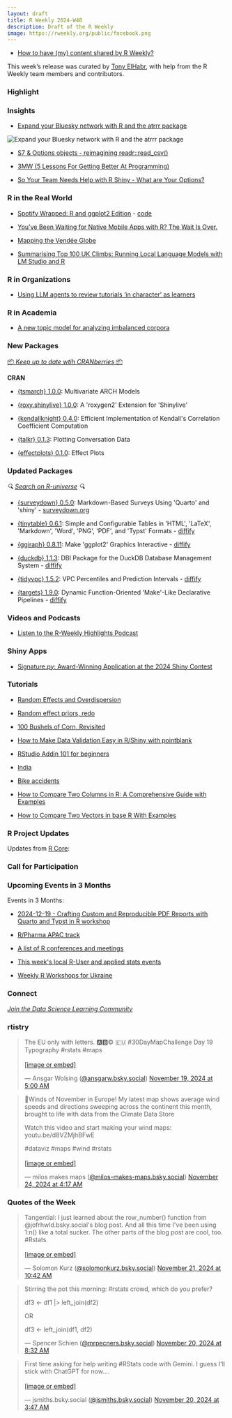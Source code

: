 ```yaml
---
layout: draft
title: R Weekly 2024-W48
description: Draft of the R Weekly
image: https://rweekly.org/public/facebook.png
---
```



+ [How to have (my) content shared by R Weekly?](https://github.com/rweekly/rweekly.org#how-to-have-my-content-shared-by-r-weekly)

This week’s release was curated by [Tony ElHabr](https://tonyelhabr.rbind.io/), with help from the R Weekly team members and contributors.


### Highlight



### Insights

+ [Expand your Bluesky network with R and the atrrr package](https://blog.stephenturner.us/p/expand-your-bluesky-network-with-r)

![Expand your Bluesky network with R and the atrrr package](https://github.com/user-attachments/assets/66480b28-addf-4487-9586-dabd5eab0230)

+ [S7 & Options objects - reimagining readr::read_csv()](https://josiahparry.com/posts/2024-11-21-s7-options-objects)

+ [3MW (5 Lessons For Getting Better At Programming)](https://3mw.albert-rapp.de/p/5-lessons-for-getting-better-at-programming)

+ [So Your Team Needs Help with R Shiny - What are Your Options?](https://www.appsilon.com/post/help-with-shiny)

### R in the Real World

+ [Spotify Wrapped: R and ggplot2 Edition](https://rpubs.com/colebaril/spotify-wrapped) - [code](https://github.com/colebaril/dataviz/blob/main/spotify-wrapped/Spotify_2024.Rmd)

+ [You’ve Been Waiting for Native Mobile Apps with R? The Wait Is Over.](https://rtask.thinkr.fr/youve-been-waiting-for-native-mobile-apps-with-r-the-wait-is-over/)

+ [Mapping the Vendée Globe](https://jonathankitt.netlify.app/posts/2024-11-20-vendee-globe/)

+ [Summarising Top 100 UK Climbs: Running Local Language Models with LM Studio and R](https://martinctc.github.io/blog/summarising-top-100-uk-climbs-running-local-language-models-with-lm-studio-and-r/) 

### R in Organizations

+ [Using LLM agents to review tutorials ‘in character’ as learners](https://epiverse-trace.github.io/posts/ai-learner-review/)

### R in Academia

+ [A new topic model for analyzing imbalanced corpora](https://blog.koheiw.net/?p=2233)

### New Packages

<!-- <p class="added-hostname"><a href="https://rweekly.org/live" target="_blank" class="externalLink">📦 <i>Go Live for More New Pkgs</i> 📦</a></p> -->
<p class="added-hostname"><a href="https://dirk.eddelbuettel.com/cranberries/cran/new/" target="_blank" class="externalLink">📦 <i>Keep up to date wtih CRANberries</i> 📦</a></p>

**CRAN**

+ [{tsmarch} 1.0.0](https://cran.r-project.org/package=tsmarch): Multivariate ARCH Models

+ [{roxy.shinylive} 1.0.0](https://cran.r-project.org/package=roxy.shinylive): A 'roxygen2' Extension for 'Shinylive'

+ [{kendallknight} 0.4.0](https://cran.r-project.org/package=kendallknight): Efficient Implementation of Kendall's Correlation Coefficient Computation

+ [{talkr} 0.1.3](https://cran.r-project.org/package=talkr): Plotting Conversation Data

+ [{effectplots} 0.1.0](https://cran.r-project.org/package=effectplots): Effect Plots

### Updated Packages

<i>🔍 [Search on R-universe](https://r-universe.dev/search/) 🔍</i>

+ [{surveydown} 0.5.0](https://cran.r-project.org/package=surveydown): Markdown-Based Surveys Using 'Quarto' and 'shiny' - [surveydown.org](https://surveydown.org)
  
+ [{tinytable} 0.6.1](https://cran.r-project.org/package=tinytable): Simple and Configurable Tables in 'HTML', 'LaTeX', 'Markdown', 'Word', 'PNG', 'PDF', and 'Typst' Formats - [diffify](https://diffify.com/R/tinytable)

+ [{ggiraph} 0.8.11](https://cran.r-project.org/package=ggiraph): Make 'ggplot2' Graphics Interactive - [diffify](https://diffify.com/R/ggiraph)

+ [{duckdb} 1.1.3](https://cran.r-project.org/package=duckdb): DBI Package for the DuckDB Database Management System - [diffify](https://diffify.com/R/duckdb)

+ [{tidyvpc} 1.5.2](https://cran.r-project.org/package=tidyvpc): VPC Percentiles and Prediction Intervals - [diffify](https://diffify.com/R/tidyvpc)

+ [{targets} 1.9.0](https://cran.r-project.org/package=targets): Dynamic Function-Oriented 'Make'-Like Declarative Pipelines - [diffify](https://diffify.com/R/targets)

### Videos and Podcasts

+ [Listen to the R-Weekly Highlights Podcast](https://serve.podhome.fm/r-weekly-highlights)


### Shiny Apps

+ [Signature.py: Award-Winning Application at the 2024 Shiny Contest](https://rtask.thinkr.fr/signature-py-award-winning-application-at-the-2024-shiny-contest/)


### Tutorials

+ [Random Effects and Overdispersion](https://jofrhwld.github.io/blog/posts/2024/11/2024-11-20_poisson-ranef/)

+ [Random effect priors, redo](https://jofrhwld.github.io/blog/posts/2024/11/2024-11-19_logit-priors-again/)

+ [100 Bushels of Corn, Revisited](https://rworks.dev/posts/100Bushels-Revisited/)

+ [How to Make Data Validation Easy in R/Shiny with pointblank](https://www.appsilon.com/post/data-validation-with-pointblank)

+ [RStudio Addin 101 for beginners](https://jhk0530.medium.com/rstudio-addin-101-ed0e67503b57)

+ [India](https://r.iresmi.net/posts/2024/india/)

+ [Bike accidents](https://r.iresmi.net/posts/2024/accident/)

+ [How to Compare Two Columns in R: A Comprehensive Guide with Examples](https://www.spsanderson.com/steveondata/posts/2024-11-21/)

+ [How to Compare Two Vectors in base R With Examples](https://www.spsanderson.com/steveondata/posts/2024-11-18/)

<!--<div class="post-more-begin></div><div class="post-more-end"></div>-->

### R Project Updates

Updates from [R Core](http://developer.r-project.org/blosxom.cgi/R-devel/NEWS):

### Call for Participation

### Upcoming Events in 3 Months

Events in 3 Months:

+ [2024-12-19 - Crafting Custom and Reproducible PDF Reports with Quarto and Typst in R workshop](https://r-posts.com/crafting-custom-and-reproducible-pdf-reports-with-quarto-and-typst-in-r-workshop/)

+ [R/Pharma APAC track](https://rinpharma.com/post/2024-07-17-apac-track/)

+ [A list of R conferences and meetings](https://jumpingrivers.github.io/meetingsR/events.html)

+ [This week's local R-User and applied stats events](https://community.rstudio.com/c/irl)

+ [Weekly R Workshops for Ukraine](https://sites.google.com/view/dariia-mykhailyshyna/main/r-workshops-for-ukraine)

### Connect

<i>[Join the Data Science Learning Community](https://DSLC.io/)</i>

### rtistry

<blockquote class="bluesky-embed" data-bluesky-uri="at://did:plc:bjm7fq6jgotowpim5ggfbzw6/app.bsky.feed.post/3lbcbrluvrc2b" data-bluesky-cid="bafyreigpfavjqzwhmnf4mwekxdkksh3tgex7mbauatumcgu4nflbbdqyze"><p lang="en">The EU only with letters. 🅰️🅱️©️ 🇪🇺
#30DayMapChallenge Day 19 Typography #rstats #maps<br><br><a href="https://bsky.app/profile/did:plc:bjm7fq6jgotowpim5ggfbzw6/post/3lbcbrluvrc2b?ref_src=embed">[image or embed]</a></p>&mdash; Ansgar Wolsing (<a href="https://bsky.app/profile/did:plc:bjm7fq6jgotowpim5ggfbzw6?ref_src=embed">@ansgarw.bsky.social</a>) <a href="https://bsky.app/profile/did:plc:bjm7fq6jgotowpim5ggfbzw6/post/3lbcbrluvrc2b?ref_src=embed">November 19, 2024 at 5:00 AM</a></blockquote><script async src="https://embed.bsky.app/static/embed.js" charset="utf-8"></script>

<blockquote class="bluesky-embed" data-bluesky-uri="at://did:plc:sybrdz7aogvs66qwh374ke26/app.bsky.feed.post/3lborpd6pok2e" data-bluesky-cid="bafyreib6rlh27uyq7cz75xubqcffe2ubfhp3m5dsusks34f6c5zytdwx54"><p lang="en">💨Winds of November in Europe! My latest map shows average wind speeds and directions sweeping across the continent this month, brought to life with data from the Climate Data Store

Watch this video and start making your wind maps:
youtu.be/d8VZMjhBFwE

#dataviz #maps #wind #rstats<br><br><a href="https://bsky.app/profile/did:plc:sybrdz7aogvs66qwh374ke26/post/3lborpd6pok2e?ref_src=embed">[image or embed]</a></p>&mdash; milos makes maps (<a href="https://bsky.app/profile/did:plc:sybrdz7aogvs66qwh374ke26?ref_src=embed">@milos-makes-maps.bsky.social</a>) <a href="https://bsky.app/profile/did:plc:sybrdz7aogvs66qwh374ke26/post/3lborpd6pok2e?ref_src=embed">November 24, 2024 at 4:17 AM</a></blockquote><script async src="https://embed.bsky.app/static/embed.js" charset="utf-8"></script>

### Quotes of the Week

<blockquote class="bluesky-embed" data-bluesky-uri="at://did:plc:vvh2bpvv5h5hmruh36seh7i4/app.bsky.feed.post/3lbhvum4ywk2q" data-bluesky-cid="bafyreidqjem57epdtm4rpjp3lgflbuvjhkpg5bpti2y3mi6vxzu6s52mti"><p lang="en">Tangential: I just learned about the row_number() function from @jofrhwld.bsky.social‬&#x27;s blog post. And all this time I&#x27;ve been using 1:n() like a total sucker. The other parts of the blog post are cool, too. #Rstats<br><br><a href="https://bsky.app/profile/did:plc:vvh2bpvv5h5hmruh36seh7i4/post/3lbhvum4ywk2q?ref_src=embed">[image or embed]</a></p>&mdash; Solomon Kurz (<a href="https://bsky.app/profile/did:plc:vvh2bpvv5h5hmruh36seh7i4?ref_src=embed">@solomonkurz.bsky.social</a>) <a href="https://bsky.app/profile/did:plc:vvh2bpvv5h5hmruh36seh7i4/post/3lbhvum4ywk2q?ref_src=embed">November 21, 2024 at 10:42 AM</a></blockquote><script async src="https://embed.bsky.app/static/embed.js" charset="utf-8"></script>

<blockquote class="bluesky-embed" data-bluesky-uri="at://did:plc:dq6h2h2u26c5s4ctfufl7tkh/app.bsky.feed.post/3lbf64oeus226" data-bluesky-cid="bafyreiapfdetqdpxqymnc4bsvhgdz7rhj43eu7d64mcstyg6loeom3qc74"><p lang="en">Stirring the pot this morning: #rstats crowd, which do you prefer?

df3 &lt;- df1 |&gt;
  left_join(df2)

OR

df3 &lt;- left_join(df1, df2)</p>&mdash; Spencer Schien (<a href="https://bsky.app/profile/did:plc:dq6h2h2u26c5s4ctfufl7tkh?ref_src=embed">@mrpecners.bsky.social</a>) <a href="https://bsky.app/profile/did:plc:dq6h2h2u26c5s4ctfufl7tkh/post/3lbf64oeus226?ref_src=embed">November 20, 2024 at 8:32 AM</a></blockquote><script async src="https://embed.bsky.app/static/embed.js" charset="utf-8"></script>

<blockquote class="bluesky-embed" data-bluesky-uri="at://did:plc:sltw5brzscj2jnhx4urtqtso/app.bsky.feed.post/3lbeo6ngme22j" data-bluesky-cid="bafyreicjemwp4rhbaf7fbfgpqidqrq2el2pslxqzhpxsbolc5ygrcos6uu"><p lang="en">First time asking for help writing #RStats code with Gemini. I guess I&#x27;ll stick with ChatGPT for now....<br><br><a href="https://bsky.app/profile/did:plc:sltw5brzscj2jnhx4urtqtso/post/3lbeo6ngme22j?ref_src=embed">[image or embed]</a></p>&mdash; jsmiths.bsky.social (<a href="https://bsky.app/profile/did:plc:sltw5brzscj2jnhx4urtqtso?ref_src=embed">@jsmiths.bsky.social</a>) <a href="https://bsky.app/profile/did:plc:sltw5brzscj2jnhx4urtqtso/post/3lbeo6ngme22j?ref_src=embed">November 20, 2024 at 3:47 AM</a></blockquote><script async src="https://embed.bsky.app/static/embed.js" charset="utf-8"></script>

